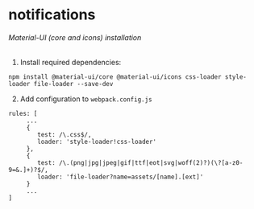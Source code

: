 # notifications

###### Material-UI (core and icons) installation 
1. Install required dependencies:
```
npm install @material-ui/core @material-ui/icons css-loader style-loader file-loader --save-dev
```
2. Add configuration to `webpack.config.js`
```
rules: [
     ...
     {
        test: /\.css$/,
        loader: 'style-loader!css-loader'
     },
     {
        test: /\.(png|jpg|jpeg|gif|ttf|eot|svg|woff(2)?)(\?[a-z0-9=&.]+)?$/,
        loader: 'file-loader?name=assets/[name].[ext]'
     }
     ...
]
```

